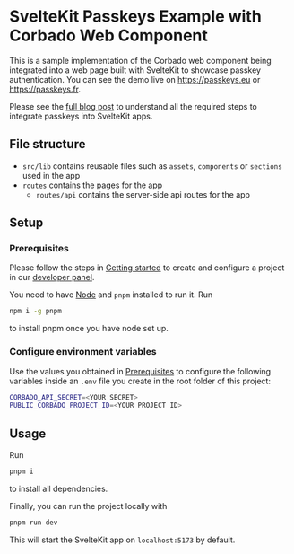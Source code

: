 # SvelteKit Passkeys Example with Corbado Web Component

This is a sample implementation of the Corbado web component being integrated into a web page built with SvelteKit to showcase passkey authentication. You can see the demo live on <https://passkeys.eu> or <https://passkeys.fr>.

Please see the [full blog post](https://www.corbado.com/blog/sveltekit-passkeys) to understand all the required steps to integrate passkeys into SvelteKit apps.

## File structure

- `src/lib` contains reusable files such as `assets`, `components` or `sections` used in the app
- `routes` contains the pages for the app
  - `routes/api` contains the server-side api routes for the app

## Setup

### Prerequisites

Please follow the steps in [Getting started](https://docs.corbado.com/overview/getting-started) to create and configure a project in our [developer panel](https://app.corbado.com).

You need to have [Node](https://nodejs.org/en/download) and `pnpm` installed to run it. Run

```bash
npm i -g pnpm
```

to install pnpm once you have node set up.

### Configure environment variables

Use the values you obtained in [Prerequisites](#prerequisites) to configure the following variables inside an `.env` file you create in the root folder of this project:

```sh
CORBADO_API_SECRET=<YOUR SECRET>
PUBLIC_CORBADO_PROJECT_ID=<YOUR PROJECT ID>
```

## Usage

Run

```bash
pnpm i
```

to install all dependencies.

Finally, you can run the project locally with

```bash
pnpm run dev
```

This will start the SvelteKit app on `localhost:5173` by default.
